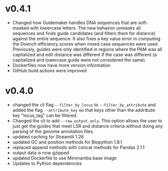 # v0.4.1

* Changed how Guidemaker handles DNA sequences that are soft-masked with lowercase letters. The new behavior unmasks all 
    sequences and finds guide candidates (and filters them for distance) against the entire sequence.  It also fixes a key value error in computing the Doench efficiency scores when mixed case sequences were used. Previously, guides were only identified in regions where the PAM was all capitalized and edit distance was different if the case was different (a capitalized and lowercase guide were not considered the same).
* Dockerfiles now have more version information
* GitHub build actions were improved

# v0.4.0

*  changed the cli flag `--filter_by_locus` to `--filter_by_attribute`  and added the flag `--attribute_key` so that keys other than the addribute key "locus_tag" can be filtered.
*  Changed the cli to add `--raw_output_only`. This option allows the user to just get the guides that meet LSR and distance criteria without doing any parsing of the genome annotation files.
*  updated caching for Streamlit 1.26
*  updated GC and position methods for Biopython 1.8.1
*  replaced append methods with concat methods for Pandas 2.1.1
*  output data is now gzipped
*  updated Dockerfile to use Minimamba base image
*  Updates to Python dependencies
